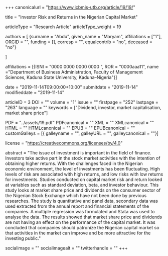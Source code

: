 +++
canonicalurl = "https://www.icbmis-utb.org/article/19/19/"

title = "Investor Risk and Returns in the Nigerian Capital Market"

articleType = "Research Article"
articleType_weight = 19

authors = [
  {surname = "Abdu",  given_name = "Maryam",  affiliations = ["1"],  ORCID = "", funding = [], corresp = "", equalcontrib = "no", deceased = "no"}

]

affiliations = [{ISNI = "0000 0000 0000 0000 ", ROR = "0000aaa11", name ="Department of Business Administration, Faculty of Management Sciences,  Kaduna State University, Kaduna–Nigeria"}]

date = "2019-11-14T09:00:00+10:00"
submitdate = "2019-11-14"
modifieddate = "2019-11-14"

articleID = 3
DOI = ""
volume = "1"
issue = ""
firstpage = "252"
lastpage = "263"
language = ""
keywords = ["Dividend, investor, market capitalisation, market share price"]

PDF = "../assets/19.pdf"
PDFcanonical = ""
XML = ""
XMLcanonical = ""
HTML = ""
HTMLcanonical = ""
EPUB = ""
EPUBcanonical = ""
customGalleys = [{ galleyname = "", galleyURL = "", galleycanonical = ""}]

license = "https://creativecommons.org/licenses/by/4.0"

abstract = "The issue of investment is important in the field of finance. Investors take active part in the stock market activities with the intention of obtaining higher returns. With the challenges faced in the Nigerian economic environment, the level of investments has been fluctuating. High levels of risk are associated with high returns, and low risks with low returns for investments. Studies conducted on capital market risk and return looked at variables such as standard deviation, beta, and investor behaviour. This study looks at market share price and dividends on the consumer sector of the Nigerian Stock Exchange which have not been done by previous researches. The study is quantitative and panel data, secondary data was used extracted from the annual report and financial statements of the companies. A multiple regression was formulated and Stata was used to analyse the data. The results showed that market share price and dividends are not having an effect on the performance of the capital market. It was concluded that companies should patronize the Nigerian capital market so that activities in the market can improve and be more attractive for the investing public."


socialimage = ""
socialimagealt = ""
twitterhandle = ""
+++

